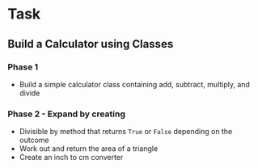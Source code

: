 # Task
## Build a Calculator using Classes
### Phase 1
- Build a simple calculator class containing add, subtract, multiply, and divide
### Phase 2 - Expand by creating
- Divisible by method that returns ```True``` or ```False``` depending on the outcome
- Work out and return the area of a triangle
- Create an inch to cm converter 